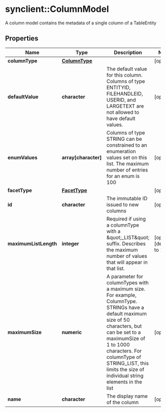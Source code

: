 # synclient::ColumnModel

A column model contains the metadata of a single column of a TableEntity
## Properties
Name | Type | Description | Notes
------------ | ------------- | ------------- | -------------
**columnType** | [**ColumnType**](ColumnType.md) |  | [optional] 
**defaultValue** | **character** | The default value for this column. Columns of type ENTITYID, FILEHANDLEID, USERID, and LARGETEXT are not allowed to have default values.  | [optional] 
**enumValues** | **array[character]** | Columns of type STRING can be constrained to an enumeration values set on this list. The maximum number of entries for an enum is 100  | [optional] 
**facetType** | [**FacetType**](FacetType.md) |  | [optional] 
**id** | **character** | The immutable ID issued to new columns | [optional] 
**maximumListLength** | **integer** | Required if using a columnType with a \&quot;_LIST\&quot; suffix. Describes the maximum number of values that will appear in that list.  | [optional] [default to 100]
**maximumSize** | **numeric** | A parameter for columnTypes with a maximum size. For example, ColumnType. STRINGs have a default maximum size of 50 characters, but can be set to a maximumSize of 1 to 1000 characters. For columnType of STRING_LIST, this limits the size of individual string elements in the list  | [optional] 
**name** | **character** | The display name of the column | [optional] 


